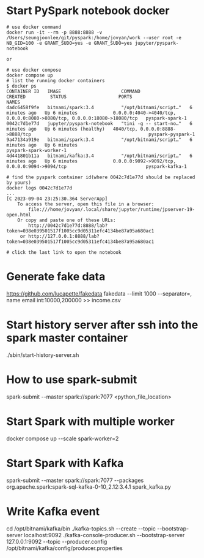 
# Start PySpark notebook docker
```
# use docker command
docker run -it --rm -p 8888:8888 -v /Users/seungjoonlee/git/pyspark:/home/jovyan/work --user root -e NB_GID=100 -e GRANT_SUDO=yes -e GRANT_SUDO=yes jupyter/pyspark-notebook

or

# use docker compose
docker compose up
# list the running docker containers
$ docker ps
CONTAINER ID   IMAGE                      COMMAND                  CREATED         STATUS                   PORTS                                                                      NAMES
dadc6458f9fe   bitnami/spark:3.4          "/opt/bitnami/script…"   6 minutes ago   Up 6 minutes             0.0.0.0:4040->4040/tcp, 0.0.0.0:8080->8080/tcp, 0.0.0.0:18080->18080/tcp   pyspark-spark-1
0042c7d1e77d   jupyter/pyspark-notebook   "tini -g -- start-no…"   6 minutes ago   Up 6 minutes (healthy)   4040/tcp, 0.0.0.0:8888->8888/tcp                                           pyspark-pyspark-1
9a47134a919e   bitnami/spark:3.4          "/opt/bitnami/script…"   6 minutes ago   Up 6 minutes                                                                                        pyspark-spark-worker-1
4d441801b11a   bitnami/kafka:3.4          "/opt/bitnami/script…"   6 minutes ago   Up 6 minutes             0.0.0.0:9092->9092/tcp, 0.0.0.0:9094->9094/tcp                             pyspark-kafka-1

# find the pyspark container id(where 0042c7d1e77d should be replaced by yours)
docker logs 0042c7d1e77d
...
[C 2023-09-04 23:25:30.364 ServerApp]
    To access the server, open this file in a browser:
        file:///home/jovyan/.local/share/jupyter/runtime/jpserver-19-open.html
    Or copy and paste one of these URLs:
        http://0042c7d1e77d:8888/lab?token=038e039501517f1005cc9d05311efc4134be87a95a680ac1
     or http://127.0.0.1:8888/lab?token=038e039501517f1005cc9d05311efc4134be87a95a680ac1

# click the last link to open the notebook
```

# Generate fake data
https://github.com/lucapette/fakedata
fakedata --limit 1000 --separator=, name email int:10000,200000 >> income.csv

# Start history server after ssh into the spark master container
./sbin/start-history-server.sh

# How to use spark-submit
spark-submit --master spark://spark:7077 <python_file_location>

# Start Spark with multiple worker
docker compose up --scale spark-worker=2

# Start Spark with Kafka
spark-submit --master spark://spark:7077 --packages org.apache.spark:spark-sql-kafka-0-10_2.12:3.4.1 spark_kafka.py

# Write Kafka event
cd /opt/bitnami/kafka/bin
./kafka-topics.sh --create --topic <topic> --bootstrap-server localhost:9092
./kafka-console-producer.sh --bootstrap-server 127.0.0.1:9092 --topic <topic> --producer.config /opt/bitnami/kafka/config/producer.properties
